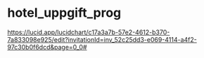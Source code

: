 # hotel_uppgift_prog
 
https://lucid.app/lucidchart/c17a3a7b-57e2-4612-b370-7a833098e925/edit?invitationId=inv_52c25dd3-e069-4114-a4f2-97c30b0f6dcd&page=0_0#
